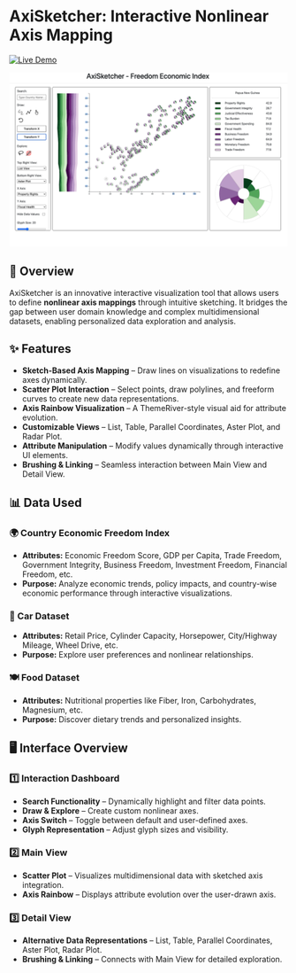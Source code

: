 # AxiSketcher: Interactive Nonlinear Axis Mapping  

[![Live Demo](https://img.shields.io/badge/Live-Demo-blue)](https://kvamsid.github.io/AxiSketcher/)

![](./Axisketcher.png)


## 📌 Overview  

AxiSketcher is an innovative interactive visualization tool that allows users to define **nonlinear axis mappings** through intuitive sketching. It bridges the gap between user domain knowledge and complex multidimensional datasets, enabling personalized data exploration and analysis.  

## ✨ Features  

- **Sketch-Based Axis Mapping** – Draw lines on visualizations to redefine axes dynamically.  
- **Scatter Plot Interaction** – Select points, draw polylines, and freeform curves to create new data representations.  
- **Axis Rainbow Visualization** – A ThemeRiver-style visual aid for attribute evolution.  
- **Customizable Views** – List, Table, Parallel Coordinates, Aster Plot, and Radar Plot.  
- **Attribute Manipulation** – Modify values dynamically through interactive UI elements.  
- **Brushing & Linking** – Seamless interaction between Main View and Detail View.  

## 📊 Data Used  

### 🌍 Country Economic Freedom Index  
- **Attributes:** Economic Freedom Score, GDP per Capita, Trade Freedom, Government Integrity, Business Freedom, Investment Freedom, Financial Freedom, etc.  
- **Purpose:** Analyze economic trends, policy impacts, and country-wise economic performance through interactive visualizations.  

### 🚗 Car Dataset  
- **Attributes:** Retail Price, Cylinder Capacity, Horsepower, City/Highway Mileage, Wheel Drive, etc.  
- **Purpose:** Explore user preferences and nonlinear relationships.  

### 🍽️ Food Dataset  
- **Attributes:** Nutritional properties like Fiber, Iron, Carbohydrates, Magnesium, etc.  
- **Purpose:** Discover dietary trends and personalized insights.  

## 🖥️ Interface Overview  

### 1️⃣ **Interaction Dashboard**  
- **Search Functionality** – Dynamically highlight and filter data points.  
- **Draw & Explore** – Create custom nonlinear axes.  
- **Axis Switch** – Toggle between default and user-defined axes.  
- **Glyph Representation** – Adjust glyph sizes and visibility.  

### 2️⃣ **Main View**  
- **Scatter Plot** – Visualizes multidimensional data with sketched axis integration.  
- **Axis Rainbow** – Displays attribute evolution over the user-drawn axis.  

### 3️⃣ **Detail View**  
- **Alternative Data Representations** – List, Table, Parallel Coordinates, Aster Plot, Radar Plot.  
- **Brushing & Linking** – Connects with Main View for detailed exploration.
